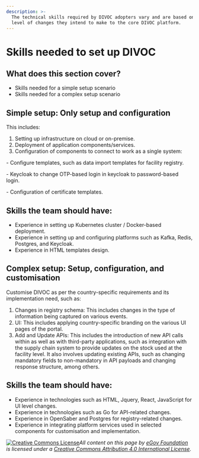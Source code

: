 ```yaml
---
description: >-
  The technical skills required by DIVOC adopters vary and are based on the
  level of changes they intend to make to the core DIVOC platform.
---
```


# Skills needed to set up DIVOC

## What does this section cover?

* Skills needed for a simple setup scenario&#x20;
* Skills needed for a complex setup scenario

## **Simple setup: Only setup and configuration**

This includes:

1. Setting up infrastructure on cloud or on-premise.&#x20;
2. Deployment of application components/services.
3. Configuration of components to connect to work as a single system:

&#x20;                       \- Configure templates, such as data import templates for facility registry.   &#x20;

&#x20;                       \- Keycloak to change OTP-based login in keycloak to password-based login.&#x20;

&#x20;                       \- Configuration of certificate templates.

## Skills the team should have:

* Experience in setting up Kubernetes cluster / Docker-based deployment.&#x20;
* Experience in setting up and configuring platforms such as Kafka, Redis, Postgres, and Keycloak.&#x20;
* Experience in HTML templates design.

## Complex setup: Setup, configuration, and customisation

Customise DIVOC as per the country-specific requirements and its implementation need, such as:

1. Changes in registry schema: This includes changes in the type of information being captured on various events.&#x20;
2. UI: This includes applying country-specific branding on the various UI pages of the portal.&#x20;
3. Add and Update APIs: This includes the introduction of new API calls within as well as with third-party applications, such as integration with the supply chain system to provide updates on the stock used at the facility level. It also involves updating existing APIs, such as changing mandatory fields to non-mandatory in API payloads and changing response structure, among others.

## Skills the team should have:

* Experience in technologies such as HTML, Jquery, React, JavaScript for UI level changes.&#x20;
* Experience in technologies such as Go for API-related changes.&#x20;
* Experience in OpenSaber and Postgres for registry-related changes.&#x20;
* Experience in integrating platform services used in selected components for customisation and implementation.



[![Creative Commons License](https://i.creativecommons.org/l/by/4.0/80x15.png)](http://creativecommons.org/licenses/by/4.0/)_All content on this page by_ [_eGov Foundation_](https://egov.org.in/) _is licensed under a_ [_Creative Commons Attribution 4.0 International License_](http://creativecommons.org/licenses/by/4.0/)_._

